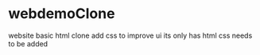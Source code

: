 # webdemoClone
website
basic html clone add css to improve ui
its only has html 
css needs to be added

